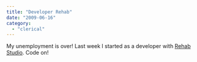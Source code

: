 ```yaml
---
title: "Developer Rehab"
date: "2009-06-16"
category:
  - "clerical"
---
```


My unemployment is over! Last week I started as a developer with [Rehab Studio](http://rehabstudio.com/). Code on!
